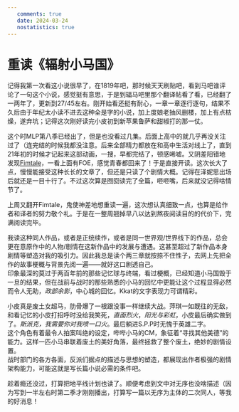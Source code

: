 ```yaml
---
   comments: true
   date: 2024-03-24
   nostatistics: true
---
```


# 重读《辐射小马国》
<!--more-->
记得我第一次看这小说很早了，在1819年吧，那时候天天刷贴吧，看到马吧谁评论了一句这个小说，感觉挺有意思，于是到辐马吧里那个翻译帖看了看，已经翻了一两年了，更新到27/45左右。刚开始看还挺有耐心，一章一章逐行逐句，结果不久后由于年纪太小读不进去这种全是字的小说，加上度娘老抽风删楼，加上有点枯燥，遂弃坑；记得这次刚好读完小皮初到新苹果鲁萨和甜椒打的那一仗。  

这个时MLP第八季已经出了，但是也没看过几集。后面上高中的就几乎再没关注过了（连完结的时候我都没注意。后来全部精力都放在和高中生活对线上了，直到21年初的时候才记起来这部动画，一搜，早都完结了，顿感唏嘘。又阴差阳错地发现[Fimtale](https://fimtale.com)，一看上面有FOE，感觉青春都回来了！于是直接开读。这次长大了点，慢慢能接受这种长长的文章了，但还是只读了个剧情大概。记得在泽妮思出场后就还是一目十行了。不过这次算是囫囵读完了全篇，咂咂嘴，后来就没记得啥情节了。  

上周又翻开Fimtale，鬼使神差地想重读一遍，这次想认真细致一点，也算是给作者和译者的努力敬个礼。于是在一整周翘掉早八以达到熬夜阅读目的的代价下，完满阅读完毕。  

我读这种同人作品，或者是正统续作，或者是同一世界观/世界线下的作品，总会更在意原作中的人物/剧情在这新作品中的发展与遭遇。这甚至超过了新作品本身剧情等塑造对我的吸引力。因此我总是读个两三章就按捺不住性子，去网上先把全作的故事梗概与背景先阅一遍——就好这口剧透自己。  
印象最深的莫过于两百年前的那些记忆球与终端，看过梗概，已经知道小马国毁于一旦的结果，但在战前与战时的那些熟悉的小马的回忆中更能让这个过程显得必然而令人无助，*政部余影*，中心城的回忆。Kkat的文字表现力可谓精彩。  

小皮真是废土女超马，肋骨爆了一根跟没事一样继续大战。萍琪一如既往的无敌，和看记忆的小皮打招呼时没给我笑死，*直面烈火*，*阳光与彩虹*，小皮最后确实做到了。*斯派克，我需要你对我喷一口火*。最后躺进S.P.P时无愧于英雄二字。  
这个角色有着最令人拍案叫绝的设定，哔哔小马的CM，象征着“寻找其他美德”的能力。这样一匹小马串联着废土的美好角落，最终拯救了整个废土，绝妙的剧情设置。  
战时部门的各方各面，反派们据点的描述与思想的塑造，都展现出作者极强的剧情架构能力，可能这就是写长篇小说必需的条件吧。  

趁着瘾还没过，打算把地平线计划也读了。顺便考虑到文中对无序也没啥描述（因为写到一半左右时第二季才刚刚播出，打算写一篇以无序为主体的二次同人，等我的好消息！